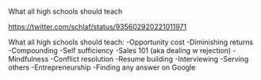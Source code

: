 What all high schools should teach

https://twitter.com/schlaf/status/935602920221011971

What all high schools should teach:
-Opportunity cost
-Diminishing returns
-Compounding
-Self sufficiency
-Sales 101 (aka dealing w rejection)
-Mindfulness
-Conflict resolution
-Resume building
-Interviewing
-Serving others
-Entrepreneurship
-Finding any answer on Google